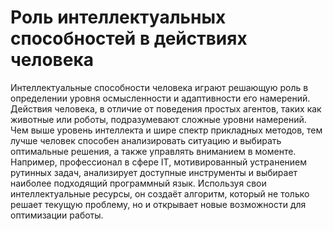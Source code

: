 # Роль интеллектуальных способностей в действиях человека

Интеллектуальные способности человека играют решающую роль в определении уровня осмысленности и адаптивности его намерений. Действия человека, в отличие от поведения простых агентов, таких как животные или роботы, подразумевают сложные уровни намерений. Чем выше уровень интеллекта и шире спектр прикладных методов, тем лучше человек способен анализировать ситуацию и выбирать оптимальные решения, а также управлять вниманием в моменте. Например, профессионал в сфере IT, мотивированный устранением рутинных задач, анализирует доступные инструменты и выбирает наиболее подходящий программный язык. Используя свои интеллектуальные ресурсы, он создаёт алгоритм, который не только решает текущую проблему, но и открывает новые возможности для оптимизации работы.
